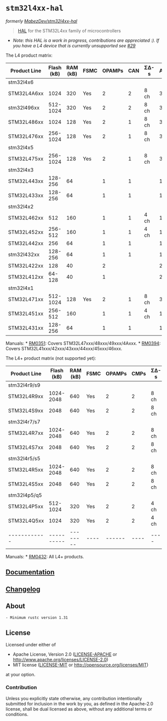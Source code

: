 # `stm32l4xx-hal`

_formerly [MabezDev/stm32l4xx-hal](https://github.com/mabezdev/stm32l4xx-hal)_

> [HAL] for the STM32L4xx family of microcontrollers

- *Note: this HAL is a work in progress, contributions are appreciated :). If you have a L4 device that is currently unsupported see [#29](https://github.com/stm32-rs/stm32l4xx-hal/issues/29)*

The L4 product matrix:

| Product Line | Flash (kB) | RAM (kB) | FSMC | OPAMPs | CAN | ΣΔ-s | ADCs | DACs | SAIs | USB OTG | USBD | LCD  | AES |
| ------------ | ---------- | -------- | ---- | ------ | --- | ---- | ---- | ---- | ---- | ------- | ---- | ---- | --- |
| stm32l4x6    |            |          |      |        |     |      |      |      |      |         |      |      |     |
| STM32L4A6xx  | 1024       | 320      | Yes  | 2      | 2   | 8 ch | 3    | 2    | 2    | Yes     |      | 8x40 | Yes |
| stm32l496xx  | 512-1024   | 320      | Yes  | 2      | 2   | 8 ch | 3    | 2    | 2    | Yes     |      | 8x40 |     |
| STM32L486xx  | 1024       | 128      | Yes  | 2      | 1   | 8 ch | 3    | 2    | 2    | Yes     |      | 8x40 | Yes |
| STM32L476xx  | 256-1024   | 128      | Yes  | 2      | 1   | 8 ch | 3    | 2    | 2    | Yes     |      | 8x40 |     |
| stm32l4x5    |            |          |      |        |     |      |      |      |      |         |      |      |     |
| STM32L475xx  | 256-1024   | 128      | Yes  | 2      | 1   | 8 ch | 3    | 2    | 2    | Yes     |      |      |     |
| stm32l4x3    |            |          |      |        |     |      |      |      |      |         |      |      |     |
| STM32L443xx  | 128- 256   | 64       |      | 1      | 1   |      | 1    | 2    | 1    |         | Yes  | 8x40 | Yes |
| STM32L433xx  | 128- 256   | 64       |      | 1      | 1   |      | 1    | 2    | 1    |         | Yes  | 8x40 |     |
| stm32l4x2    |            |          |      |        |     |      |      |      |      |         |      |      |     |
| STM32L462xx  | 512        | 160      |      | 1      | 1   | 4 ch | 1    | 1    | 1    |         | Yes  |      | Yes |
| STM32L452xx  | 256-512    | 160      |      | 1      | 1   | 4 ch | 1    | 1    | 1    |         | Yes  |      |     |
| STM32L442xx  | 256        | 64       |      | 1      | 1   |      | 1    | 2    | 1    |         | Yes  |      | Yes |
| stm32l432xx  | 128-256    | 64       |      | 1      | 1   |      | 1    | 2    | 1    |         | Yes  |      |     |
| STM32L422xx  | 128        | 40       |      | 2      |     |      | 2    |      |      |         | Yes  |      | Yes |
| STM32L412xx  | 64-128     | 40       |      | 1      |     |      | 2    |      |      |         | Yes  |      |     |
| stm32l4x1    |            |          |      |        |     |      |      |      |      |         |      |      |     |
| STM32L471xx  | 512-1024   | 128      | Yes  | 2      | 1   | 8 ch | 3    | 2    | 2    |         |      |      |     |
| STM32L451xx  | 256- 512   | 160      |      | 1      | 1   | 4 ch | 1    | 1    | 1    |         |      |      |     |
| STM32L431xx  | 128- 256   | 64       |      | 1      | 1   |      | 1    | 2    | 1    |         |      |      |     |

Manuals:
    * [RM0351](https://www.st.com/resource/en/reference_manual/dm00083560-stm32l47xxx-stm32l48xxx-stm32l49xxx-and-stm32l4axxx-advanced-armbased-32bit-mcus-stmicroelectronics.pdf): Covers STM32L47xxx/48xxx/49xxx/4Axxx.
    * [RM0394](https://www.st.com/resource/en/reference_manual/dm00151940-stm32l41xxx42xxx43xxx44xxx45xxx46xxx-advanced-armbased-32bit-mcus-stmicroelectronics.pdf): Covers STM32L41xxx/42xxx/43xxx/44xxx/45xxx/46xxx.

The L4+ product matrix (not supported yet):

| Product Line | Flash (kB) | RAM (kB) | FSMC | OPAMPs | CMPs | ΣΔ-s | ADCs | USB OTG | TFT  | CGRC | MIPI | AES |
| ------------ | ---------- | -------- | ---- | ------ | ---- | ---- | ---- | ------- | ---- | ---- | ---- | --- |
| stm32l4r9/s9 |            |          |      |        |      |      |      |         |      |      |      |     |
| STM32L4R9xx  | 1024-2048  | 640      | Yes  | 2      | 2    | 8 ch | 1    | Yes     | Yes  | Yes  | Yes  |     |
| STM32L4S9xx  | 2048       | 640      | Yes  | 2      | 2    | 8 ch | 1    | Yes     | Yes  | Yes  | Yes  | Yes |
| stm32l4r7/s7 |            |          |      |        |      |      |      |         |      |      |      |     |
| STM32L4R7xx  | 1024-2048  | 640      | Yes  | 2      | 2    | 8 ch | 1    | Yes     | Yes  | Yes  |      |     |
| STM32L4S7xx  | 2048       | 640      | Yes  | 2      | 2    | 8 ch | 1    | Yes     | Yes  | Yes  |      | Yes |
| stm32l4r5/s5 |            |          |      |        |      |      |      |         |      |      |      |     |
| STM32L4R5xx  | 1024-2048  | 640      | Yes  | 2      | 2    | 8 ch | 1    | Yes     |      |      |      |     |
| STM32L4S5xx  | 2048       | 640      | Yes  | 2      | 2    | 8 ch | 1    | Yes     |      |      |      | Yes |
| stm32l4p5/q5 |            |          |      |        |      |      |      |         |      |      |      |     |
| STM32L4P5xx  | 512-1024   | 320      | Yes  | 2      | 2    | 4 ch | 2    | Yes     | Yes  |      |      |     |
| STM32L4Q5xx  | 1024       | 320      | Yes  | 2      | 2    | 4 ch | 2    | Yes     | Yes  |      |      | Yes |
| ------------ | ---------- | -------- | ---- | ------ | ---- | ---- | ---- | ------- | ---- | ---- | ---- | --- |

Manuals:
    * [RM0432](https://www.st.com/resource/en/reference_manual/dm00310109-stm32l4-series-advanced-armbased-32bit-mcus-stmicroelectronics.pdf): All L4+ products.

[HAL]: https://crates.io/crates/embedded-hal

## [Documentation](https://docs.rs/stm32l4xx-hal/latest/stm32l4xx_hal/)

## [Changelog](https://github.com/mabezdev/stm32l4xx-hal/blob/master/CHANGELOG.md)

## About

    - Minimum rustc version 1.31

## License

Licensed under either of

- Apache License, Version 2.0 ([LICENSE-APACHE](LICENSE-APACHE) or
  http://www.apache.org/licenses/LICENSE-2.0)
- MIT license ([LICENSE-MIT](LICENSE-MIT) or http://opensource.org/licenses/MIT)

at your option.

### Contribution

Unless you explicitly state otherwise, any contribution intentionally submitted
for inclusion in the work by you, as defined in the Apache-2.0 license, shall be
dual licensed as above, without any additional terms or conditions.
